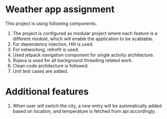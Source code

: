 # Weather app assignment

This project is using following components.

1) The project is configured as modular project where each feature is a different module, which will enable the application to be scablable.
2) For dependency injection, Hilt is used.
3) For networking, retrofit is used.
4) Used jetpack navigation component for single activity architecture.
5) Rxjava is used for all background threading related work.
6) Clean code architecture is followed.
7) Unit test cases are added.

# Additional features
1) When user will switch the city, a new entry will be automatically added based on location, and temperature is fetched from api accordingly.

